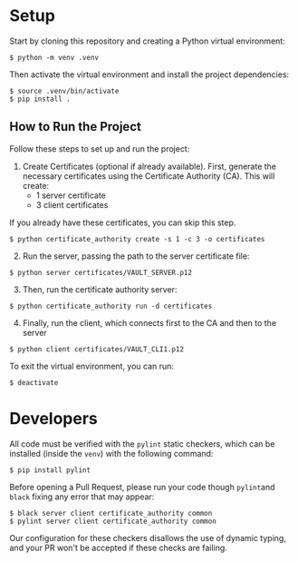 # Setup

Start by cloning this repository and creating a Python virtual environment:
```
$ python -m venv .venv
```

Then activate the virtual environment and install the project dependencies:
```
$ source .venv/bin/activate
$ pip install .
```

## How to Run the Project

Follow these steps to set up and run the project:

1. Create Certificates (optional if already available).
    First, generate the necessary certificates using the Certificate Authority (CA). This will create:
    - 1 server certificate
    - 3 client certificates

If you already have these certificates, you can skip this step.
```
$ python certificate_authority create -s 1 -c 3 -o certificates
```
2. Run the server, passing the path to the server certificate file:
```
$ python server certificates/VAULT_SERVER.p12 
```
3. Then, run the certificate authority server:
```
$ python certificate_authority run -d certificates
```
4. Finally, run the client, which connects first to the CA and then to the server
```
$ python client certificates/VAULT_CLI1.p12   
```

To exit the virtual environment, you can run:

```
$ deactivate
```

# Developers

All code must be verified with the `pylint` static checkers, which can be installed
(inside the `venv`) with the following command:

```
$ pip install pylint 
```

Before opening a Pull Request, please run your code though `pylint`and `black` fixing any error
that may appear:

```
$ black server client certificate_authority common
$ pylint server client certificate_authority common
```

Our configuration for these checkers disallows the use of dynamic typing, and your PR won't be
accepted if these checks are failing.



